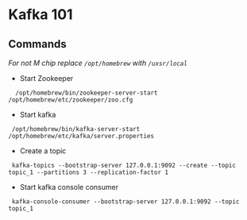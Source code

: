  # Kafka 101

## Commands

_For not M chip replace ```/opt/homebrew``` with ```/uxsr/local```_

* Start Zookeeper
```
  /opt/homebrew/bin/zookeeper-server-start /opt/homebrew/etc/zookeeper/zoo.cfg
```
* Start kafka
```
 /opt/homebrew/bin/kafka-server-start /opt/homebrew/etc/kafka/server.properties
```

* Create a topic
```
 kafka-topics --bootstrap-server 127.0.0.1:9092 --create --topic topic_1 --partitions 3 --replication-factor 1
```

* Start kafka console consumer
```
 kafka-console-consumer --bootstrap-server 127.0.0.1:9092 --topic topic_1
```
